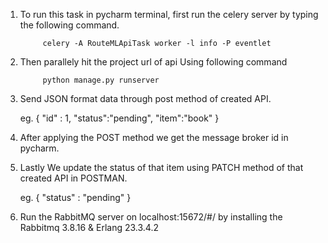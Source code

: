 1) To run this task in pycharm terminal, first run the celery server by typing the following command.

            celery -A RouteMLApiTask worker -l info -P eventlet

2) Then parallely hit the project url of api Using following command 

            python manage.py runserver
             
3) Send JSON format data through post method of created API.

    eg. { "id" : 1, "status":"pending", "item":"book" }
             

3) After applying the POST method we get the message broker id in pycharm.
     

4) Lastly We update the status of that item using PATCH method of that created API in POSTMAN.

    eg. { "status" : "pending" }

5) Run the RabbitMQ server on localhost:15672/#/ by installing the Rabbitmq 3.8.16 & Erlang 23.3.4.2
     
     

